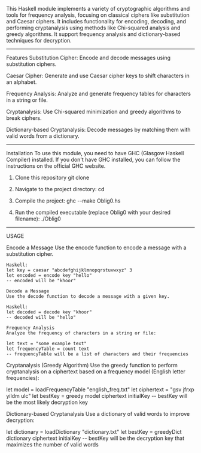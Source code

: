 This Haskell module implements a variety of cryptographic algorithms and tools for frequency analysis, focusing on classical ciphers like substitution and Caesar ciphers.
It includes functionality for encoding, decoding, and performing cryptanalysis using methods like Chi-squared analysis and greedy algorithms.
It support frequency analysis and dictionary-based techniques for decryption.

____________________________________________________________________________________________________

Features
Substitution Cipher: Encode and decode messages using substitution ciphers.

Caesar Cipher: Generate and use Caesar cipher keys to shift characters in an alphabet.

Frequency Analysis: Analyze and generate frequency tables for characters in a string or file.

Cryptanalysis: Use Chi-squared minimization and greedy algorithms to break ciphers.

Dictionary-based Cryptanalysis: Decode messages by matching them with valid words from a dictionary.

____________________________________________________________________________________________________

Installation
To use this module, you need to have GHC (Glasgow Haskell Compiler) installed.
If you don't have GHC installed, you can follow the instructions on the official GHC website.

1. Clone this repository
   git clone <repository-url>
   
2. Navigate to the project directory:
   cd <project-directory>
   
3. Compile the project:
   ghc --make Oblig0.hs

4. Run the compiled executable (replace Oblig0 with your desired filename):
   ./Oblig0

____________________________________________________________________________________________________

USAGE

Encode a Message
Use the encode function to encode a message with a substitution cipher.

```
Haskell: 
let key = caesar "abcdefghijklmnopqrstuvwxyz" 3
let encoded = encode key "hello"
-- encoded will be "khoor"

Decode a Message
Use the decode function to decode a message with a given key.

Haskell:
let decoded = decode key "khoor"
-- decoded will be "hello"

Frequency Analysis
Analyze the frequency of characters in a string or file:

let text = "some example text"
let frequencyTable = count text
-- frequencyTable will be a list of characters and their frequencies

```
Cryptanalysis (Greedy Algorithm)
Use the greedy function to perform cryptanalysis on a ciphertext based on a frequency model (English letter frequencies):

let model = loadFrequencyTable "english_freq.txt"
let ciphertext = "gsv jfrxp yildm ulc"
let bestKey = greedy model ciphertext initialKey
-- bestKey will be the most likely decryption key

Dictionary-based Cryptanalysis
Use a dictionary of valid words to improve decryption:

let dictionary = loadDictionary "dictionary.txt"
let bestKey = greedyDict dictionary ciphertext initialKey
-- bestKey will be the decryption key that maximizes the number of valid words



